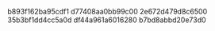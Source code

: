 b893f162ba95cdf1
d77408aa0bb99c00
2e672d479d8c6500
35b3bf1dd4cc5a0d
df44a961a6016280
b7bd8abbd20e73d0
